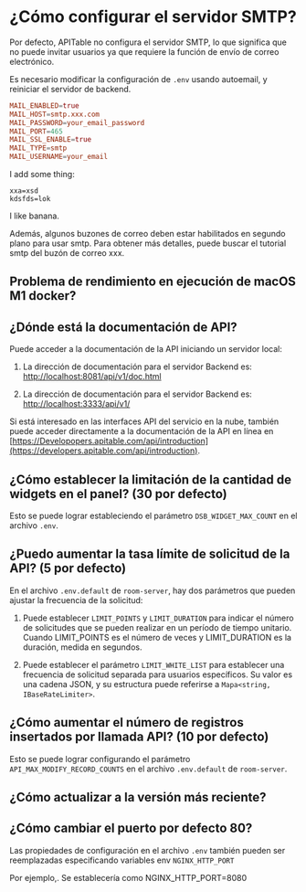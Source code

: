 # ¿Cómo configurar el servidor SMTP?

Por defecto, APITable no configura el servidor SMTP, lo que significa que no puede invitar usuarios ya que requiere la función de envío de correo electrónico.

Es necesario modificar la configuración de `.env` usando autoemail, y reiniciar el servidor de backend.

```conf
MAIL_ENABLED=true
MAIL_HOST=smtp.xxx.com
MAIL_PASSWORD=your_email_password
MAIL_PORT=465
MAIL_SSL_ENABLE=true
MAIL_TYPE=smtp
MAIL_USERNAME=your_email
```

I add some thing:

```
xxa=xsd
kdsfds=lok
```

I like banana.

Además, algunos buzones de correo deben estar habilitados en segundo plano para usar smtp. Para obtener más detalles, puede buscar el tutorial smtp del buzón de correo xxx.


## Problema de rendimiento en ejecución de macOS M1 docker?

## ¿Dónde está la documentación de API?

Puede acceder a la documentación de la API iniciando un servidor local:

1. La dirección de documentación para el servidor Backend es: <http://localhost:8081/api/v1/doc.html>

2. La dirección de documentación para el servidor Backend es: [http://localhost:3333/api/v1/](http://localhost:3333/nest/v1/docs)

Si está interesado en las interfaces API del servicio en la nube, también puede acceder directamente a la documentación de la API en línea en [https://Developopers.apitable.com/api/introduction](https://developers.apitable.com/api/introduction).

## ¿Cómo establecer la limitación de la cantidad de widgets en el panel? (30 por defecto)

Esto se puede lograr estableciendo el parámetro `DSB_WIDGET_MAX_COUNT` en el archivo `.env`.

## ¿Puedo aumentar la tasa límite de solicitud de la API? (5 por defecto)

En el archivo `.env.default` de `room-server`, hay dos parámetros que pueden ajustar la frecuencia de la solicitud:

1. Puede establecer `LIMIT_POINTS` y `LIMIT_DURATION` para indicar el número de solicitudes que se pueden realizar en un período de tiempo unitario. Cuando LIMIT_POINTS es el número de veces y LIMIT_DURATION es la duración, medida en segundos.

2. Puede establecer el parámetro `LIMIT_WHITE_LIST` para establecer una frecuencia de solicitud separada para usuarios específicos. Su valor es una cadena JSON, y su estructura puede referirse a `Mapa<string, IBaseRateLimiter>`.

## ¿Cómo aumentar el número de registros insertados por llamada API? (10 por defecto)

Esto se puede lograr configurando el parámetro `API_MAX_MODIFY_RECORD_COUNTS` en el archivo `.env.default` de `room-server`.


## ¿Cómo actualizar a la versión más reciente?


## ¿Cómo cambiar el puerto por defecto 80?

Las propiedades de configuración en el archivo `.env` también pueden ser reemplazadas especificando variables env `NGINX_HTTP_PORT`

Por ejemplo,. Se establecería como NGINX_HTTP_PORT=8080
